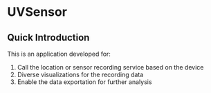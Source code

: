 # UVSensor

## Quick Introduction
This is an application developed for:
1. Call the location or sensor recording service based on the device
2. Diverse visualizations for the recording data
3. Enable the data exportation for further analysis